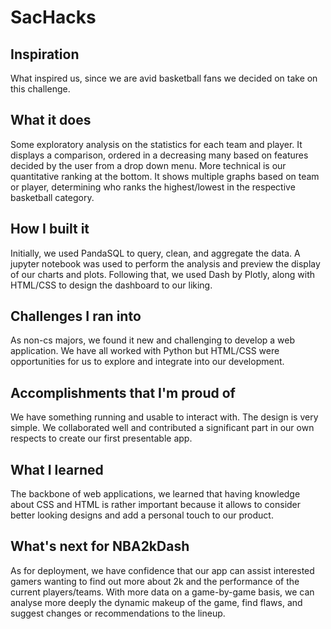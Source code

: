 # SacHacks

## Inspiration
What inspired us, since we are avid basketball fans we decided on take on this challenge.
## What it does
Some exploratory analysis on the statistics for each team and player. It displays a comparison, ordered in a decreasing many based on features decided by the user from a drop down menu. More technical is our quantitative ranking at the bottom. It shows multiple graphs based on team or player, determining who ranks the highest/lowest in the respective basketball category.

## How I built it
Initially, we used PandaSQL to query, clean, and aggregate the data. A jupyter notebook was used to perform the analysis and preview the display of our charts and plots. Following that, we used Dash by Plotly, along with HTML/CSS to design the dashboard to our liking.

## Challenges I ran into
As non-cs majors, we found it new and challenging to develop a web application. We have all worked with Python but HTML/CSS were opportunities for us to explore and integrate into our development.

## Accomplishments that I'm proud of
We have something running and usable to interact with. The design is very simple. We collaborated well and contributed a significant part in our own respects to create our first presentable app.

## What I learned
The backbone of web applications, we learned that having knowledge about CSS and HTML is rather important because it allows to consider better looking designs and add a personal touch to our product.

## What's next for NBA2kDash
As for deployment, we have confidence that our app can assist interested gamers wanting to find out more about 2k and the performance of the current players/teams. With more data on a game-by-game basis, we can analyse more deeply the dynamic makeup of the game, find flaws, and suggest changes or recommendations to the lineup.
